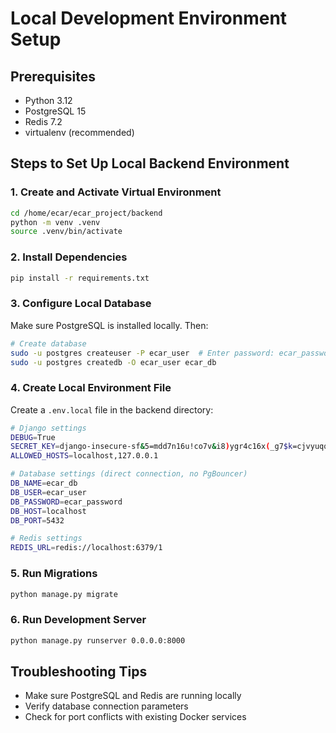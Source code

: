 # Local Development Environment Setup

## Prerequisites
- Python 3.12
- PostgreSQL 15
- Redis 7.2
- virtualenv (recommended)

## Steps to Set Up Local Backend Environment

### 1. Create and Activate Virtual Environment
```bash
cd /home/ecar/ecar_project/backend
python -m venv .venv
source .venv/bin/activate
```

### 2. Install Dependencies
```bash
pip install -r requirements.txt
```

### 3. Configure Local Database
Make sure PostgreSQL is installed locally. Then:
```bash
# Create database
sudo -u postgres createuser -P ecar_user  # Enter password: ecar_password
sudo -u postgres createdb -O ecar_user ecar_db
```

### 4. Create Local Environment File
Create a `.env.local` file in the backend directory:
```bash
# Django settings
DEBUG=True
SECRET_KEY=django-insecure-sf&5=mdd7n16u!co7v&i8)ygr4c16x(_g7$k=cjvyuqqm!2-kh
ALLOWED_HOSTS=localhost,127.0.0.1

# Database settings (direct connection, no PgBouncer)
DB_NAME=ecar_db
DB_USER=ecar_user
DB_PASSWORD=ecar_password
DB_HOST=localhost
DB_PORT=5432

# Redis settings
REDIS_URL=redis://localhost:6379/1
```

### 5. Run Migrations
```bash
python manage.py migrate
```

### 6. Run Development Server
```bash
python manage.py runserver 0.0.0.0:8000
```

## Troubleshooting Tips
- Make sure PostgreSQL and Redis are running locally
- Verify database connection parameters
- Check for port conflicts with existing Docker services 